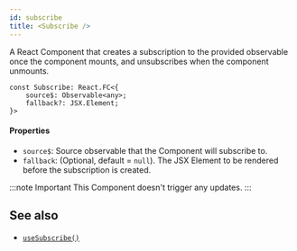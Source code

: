 ```yaml
---
id: subscribe
title: <Subscribe />
---
```


A React Component that creates a subscription to the provided observable once
the component mounts, and unsubscribes when the component unmounts.

```tsx
const Subscribe: React.FC<{
    source$: Observable<any>;
    fallback?: JSX.Element;
}>
```

#### Properties

- `source$`: Source observable that the Component will subscribe to.
- `fallback`: (Optional, default = `null`). The JSX Element to be rendered 
before the subscription is created.

:::note Important
This Component doesn't trigger any updates.
:::

## See also
* [`useSubscribe()`](useSubscribe)